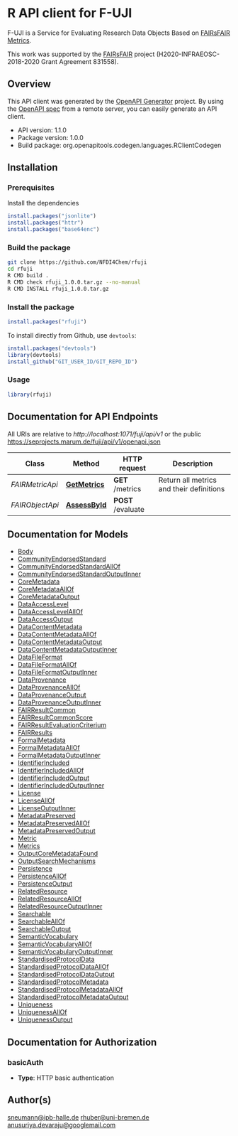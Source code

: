 # R API client for F-UJI

F-UJI is a Service for Evaluating Research Data Objects Based on <a href ='https://doi.org/10.5281/zenodo.3775793'>FAIRsFAIR Metrics</a>. <p> This work was supported by the <a href='https://www.fairsfair.eu/'>FAIRsFAIR</a> project (H2020-INFRAEOSC-2018-2020 Grant Agreement 831558).

## Overview
This API client was generated by the [OpenAPI Generator](https://openapi-generator.tech) project. By using the [OpenAPI spec](https://openapis.org) from a remote server, you can easily generate an API client.

- API version: 1.1.0
- Package version: 1.0.0
- Build package: org.openapitools.codegen.languages.RClientCodegen

## Installation

### Prerequisites

Install the dependencies

```R
install.packages("jsonlite")
install.packages("httr")
install.packages("base64enc")
```

### Build the package

```sh
git clone https://github.com/NFDI4Chem/rfuji
cd rfuji
R CMD build .
R CMD check rfuji_1.0.0.tar.gz --no-manual
R CMD INSTALL rfuji_1.0.0.tar.gz
```

### Install the package

```R
install.packages("rfuji")
```

To install directly from Github, use `devtools`:
```R
install.packages("devtools")
library(devtools)
install_github("GIT_USER_ID/GIT_REPO_ID")
```

### Usage

```R
library(rfuji)
```

## Documentation for API Endpoints

All URIs are relative to *http://localhost:1071/fuji/api/v1*
or the public https://seprojects.marum.de/fuji/api/v1/openapi.json

Class | Method | HTTP request | Description
------------ | ------------- | ------------- | -------------
*FAIRMetricApi* | [**GetMetrics**](docs/FAIRMetricApi.md#GetMetrics) | **GET** /metrics | Return all metrics and their definitions
*FAIRObjectApi* | [**AssessById**](docs/FAIRObjectApi.md#AssessById) | **POST** /evaluate |


## Documentation for Models

 - [Body](docs/Body.md)
 - [CommunityEndorsedStandard](docs/CommunityEndorsedStandard.md)
 - [CommunityEndorsedStandardAllOf](docs/CommunityEndorsedStandardAllOf.md)
 - [CommunityEndorsedStandardOutputInner](docs/CommunityEndorsedStandardOutputInner.md)
 - [CoreMetadata](docs/CoreMetadata.md)
 - [CoreMetadataAllOf](docs/CoreMetadataAllOf.md)
 - [CoreMetadataOutput](docs/CoreMetadataOutput.md)
 - [DataAccessLevel](docs/DataAccessLevel.md)
 - [DataAccessLevelAllOf](docs/DataAccessLevelAllOf.md)
 - [DataAccessOutput](docs/DataAccessOutput.md)
 - [DataContentMetadata](docs/DataContentMetadata.md)
 - [DataContentMetadataAllOf](docs/DataContentMetadataAllOf.md)
 - [DataContentMetadataOutput](docs/DataContentMetadataOutput.md)
 - [DataContentMetadataOutputInner](docs/DataContentMetadataOutputInner.md)
 - [DataFileFormat](docs/DataFileFormat.md)
 - [DataFileFormatAllOf](docs/DataFileFormatAllOf.md)
 - [DataFileFormatOutputInner](docs/DataFileFormatOutputInner.md)
 - [DataProvenance](docs/DataProvenance.md)
 - [DataProvenanceAllOf](docs/DataProvenanceAllOf.md)
 - [DataProvenanceOutput](docs/DataProvenanceOutput.md)
 - [DataProvenanceOutputInner](docs/DataProvenanceOutputInner.md)
 - [FAIRResultCommon](docs/FAIRResultCommon.md)
 - [FAIRResultCommonScore](docs/FAIRResultCommonScore.md)
 - [FAIRResultEvaluationCriterium](docs/FAIRResultEvaluationCriterium.md)
 - [FAIRResults](docs/FAIRResults.md)
 - [FormalMetadata](docs/FormalMetadata.md)
 - [FormalMetadataAllOf](docs/FormalMetadataAllOf.md)
 - [FormalMetadataOutputInner](docs/FormalMetadataOutputInner.md)
 - [IdentifierIncluded](docs/IdentifierIncluded.md)
 - [IdentifierIncludedAllOf](docs/IdentifierIncludedAllOf.md)
 - [IdentifierIncludedOutput](docs/IdentifierIncludedOutput.md)
 - [IdentifierIncludedOutputInner](docs/IdentifierIncludedOutputInner.md)
 - [License](docs/License.md)
 - [LicenseAllOf](docs/LicenseAllOf.md)
 - [LicenseOutputInner](docs/LicenseOutputInner.md)
 - [MetadataPreserved](docs/MetadataPreserved.md)
 - [MetadataPreservedAllOf](docs/MetadataPreservedAllOf.md)
 - [MetadataPreservedOutput](docs/MetadataPreservedOutput.md)
 - [Metric](docs/Metric.md)
 - [Metrics](docs/Metrics.md)
 - [OutputCoreMetadataFound](docs/OutputCoreMetadataFound.md)
 - [OutputSearchMechanisms](docs/OutputSearchMechanisms.md)
 - [Persistence](docs/Persistence.md)
 - [PersistenceAllOf](docs/PersistenceAllOf.md)
 - [PersistenceOutput](docs/PersistenceOutput.md)
 - [RelatedResource](docs/RelatedResource.md)
 - [RelatedResourceAllOf](docs/RelatedResourceAllOf.md)
 - [RelatedResourceOutputInner](docs/RelatedResourceOutputInner.md)
 - [Searchable](docs/Searchable.md)
 - [SearchableAllOf](docs/SearchableAllOf.md)
 - [SearchableOutput](docs/SearchableOutput.md)
 - [SemanticVocabulary](docs/SemanticVocabulary.md)
 - [SemanticVocabularyAllOf](docs/SemanticVocabularyAllOf.md)
 - [SemanticVocabularyOutputInner](docs/SemanticVocabularyOutputInner.md)
 - [StandardisedProtocolData](docs/StandardisedProtocolData.md)
 - [StandardisedProtocolDataAllOf](docs/StandardisedProtocolDataAllOf.md)
 - [StandardisedProtocolDataOutput](docs/StandardisedProtocolDataOutput.md)
 - [StandardisedProtocolMetadata](docs/StandardisedProtocolMetadata.md)
 - [StandardisedProtocolMetadataAllOf](docs/StandardisedProtocolMetadataAllOf.md)
 - [StandardisedProtocolMetadataOutput](docs/StandardisedProtocolMetadataOutput.md)
 - [Uniqueness](docs/Uniqueness.md)
 - [UniquenessAllOf](docs/UniquenessAllOf.md)
 - [UniquenessOutput](docs/UniquenessOutput.md)


## Documentation for Authorization


### basicAuth

- **Type**: HTTP basic authentication



## Author(s)
sneumann@ipb-halle.de
rhuber@uni-bremen.de
anusuriya.devaraju@googlemail.com
